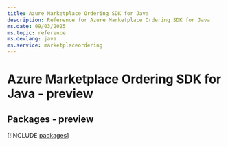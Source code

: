 ```yaml
---
title: Azure Marketplace Ordering SDK for Java
description: Reference for Azure Marketplace Ordering SDK for Java
ms.date: 09/03/2025
ms.topic: reference
ms.devlang: java
ms.service: marketplaceordering
---
```

# Azure Marketplace Ordering SDK for Java - preview
## Packages - preview
[!INCLUDE [packages](marketplace-ordering-index.md)]